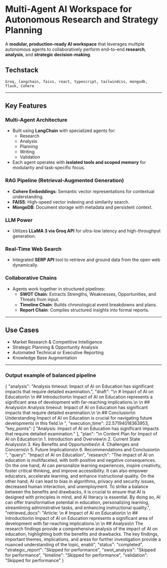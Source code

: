 
#  Multi-Agent AI Workspace for Autonomous Research and Strategy Planning

A **modular, production-ready AI workspace** that leverages multiple autonomous agents to collaboratively perform end-to-end **research**, **analysis**, and **strategic decision-making**.

## Techstack
```
Groq, langchain, faiss, react, typescript, tailwindcss, mongodb, flask, Cohere
```
---

##  Key Features

###  Multi-Agent Architecture
- Built using **LangChain** with specialized agents for:
  - Research
  - Analysis
  - Planning
  - Writing
  - Validation  
- Each agent operates with **isolated tools and scoped memory** for modularity and task-specific focus.

###  RAG Pipeline (Retrieval-Augmented Generation)
- **Cohere Embeddings**: Semantic vector representations for contextual understanding.
- **FAISS**: High-speed vector indexing and similarity search.
- **MongoDB**: Document storage with metadata and persistent context.

###  LLM Power
- Utilizes **LLaMA 3 via Groq API** for ultra-low latency and high-throughput generation.

###  Real-Time Web Search
- Integrated **SERP API** tool to retrieve and ground data from the open web dynamically.

###  Collaborative Chains
- Agents work together in structured pipelines:
  -  **SWOT Chain**: Extracts Strengths, Weaknesses, Opportunities, and Threats from input.
  -  **Timeline Chain**: Builds chronological event breakdowns and plans.
  -  **Report Chain**: Compiles structured insights into formal reports.

---

##  Use Cases
-  Market Research & Competitive Intelligence  
-  Strategic Planning & Opportunity Analysis  
-  Automated Technical or Executive Reporting  
-  Knowledge Base Augmentation

---

### Output example of balanced pipeline


{
    "analysis": "Analysis timeout: Impact of AI on Education has significant impacts that require detailed examination.",
    "draft": "\n        # Impact of AI on Education\n        \n        ## Introduction\n        Impact of AI on Education represents a significant area of development with far-reaching implications.\n        \n        ## Analysis\n        Analysis timeout: Impact of AI on Education has significant impacts that require detailed examination.\n        \n        ## Conclusion\n        Understanding Impact of AI on Education is crucial for navigating future developments in this field.\n        ",
    "execution_time": 22.57194018363953,
    "key_points": [
"Analysis: Impact of AI on Education has significant impacts that require detailed examination."
],
    "plan": "\n            Content Plan for Impact of AI on Education:\n            1. Introduction and Overview\n            2. Current State Analysis\n            3. Key Benefits and Opportunities\n            4. Challenges and Concerns\n            5. Future Implications\n            6. Recommendations and Conclusion\n            ",
    "query": "Impact of AI on Education",
    "research": "The impact of AI on education is multifaceted, with both positive and negative consequences. On the one hand, AI can personalize learning experiences, inspire creativity, foster critical thinking, and improve accessibility. It can also empower educators, accelerate learning, and enhance instructional quality. On the other hand, AI can lead to bias in algorithms, privacy and security issues, decreased human interaction, and unemployment. To strike a balance between the benefits and drawbacks, it is crucial to ensure that AI is designed with principles in mind, and AI literacy is essential. By doing so, AI can offer transformative potential in education, personalizing learning, streamlining administrative tasks, and enhancing instructional quality.",
    "retrieved_docs": "Article: \n        # Impact of AI on Education\n        \n        ## Introduction\n        Impact of AI on Education represents a significant area of development with far-reaching implications.\n        \n        ## Analysis\n        The research findings provide a comprehensive analysis of the impact of AI on education, highlighting both the benefits and drawbacks. The key findings, important themes, implications, and areas for further investigation provide a nuanced understanding of the topic, enabli",
    "status": "completed",
    "strategic_report": "Skipped for performance",
    "swot_analysis": "Skipped for performance",
    "timeline": "Skipped for performance",
    "validation": "Skipped for performance"
}


